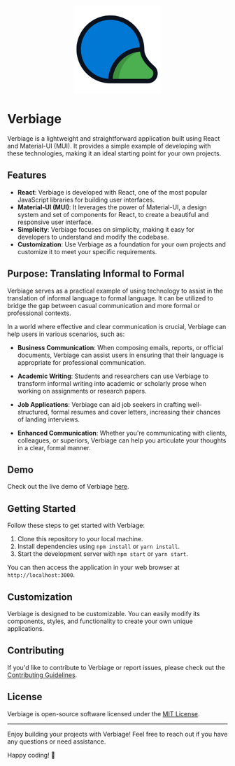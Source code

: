 <p align="center">
  <img src="public/logo.png" alt="Verbiage Logo" width="200" height="200" />
</p>

# Verbiage

Verbiage is a lightweight and straightforward application built using React and Material-UI (MUI). It provides a simple example of developing with these technologies, making it an ideal starting point for your own projects.

## Features

- **React**: Verbiage is developed with React, one of the most popular JavaScript libraries for building user interfaces.
- **Material-UI (MUI)**: It leverages the power of Material-UI, a design system and set of components for React, to create a beautiful and responsive user interface.
- **Simplicity**: Verbiage focuses on simplicity, making it easy for developers to understand and modify the codebase.
- **Customization**: Use Verbiage as a foundation for your own projects and customize it to meet your specific requirements.

## Purpose: Translating Informal to Formal

Verbiage serves as a practical example of using technology to assist in the translation of informal language to formal language. It can be utilized to bridge the gap between casual communication and more formal or professional contexts.

In a world where effective and clear communication is crucial, Verbiage can help users in various scenarios, such as:

- **Business Communication**: When composing emails, reports, or official documents, Verbiage can assist users in ensuring that their language is appropriate for professional communication.

- **Academic Writing**: Students and researchers can use Verbiage to transform informal writing into academic or scholarly prose when working on assignments or research papers.

- **Job Applications**: Verbiage can aid job seekers in crafting well-structured, formal resumes and cover letters, increasing their chances of landing interviews.

- **Enhanced Communication**: Whether you're communicating with clients, colleagues, or superiors, Verbiage can help you articulate your thoughts in a clear, formal manner.

## Demo

Check out the live demo of Verbiage [here](https://verbiage-six.vercel.app/).

## Getting Started

Follow these steps to get started with Verbiage:

1. Clone this repository to your local machine.
2. Install dependencies using `npm install` or `yarn install`.
3. Start the development server with `npm start` or `yarn start`.

You can then access the application in your web browser at `http://localhost:3000`.

## Customization

Verbiage is designed to be customizable. You can easily modify its components, styles, and functionality to create your own unique applications.

## Contributing

If you'd like to contribute to Verbiage or report issues, please check out the [Contributing Guidelines](CONTRIBUTING.md).

## License

Verbiage is open-source software licensed under the [MIT License](LICENSE).

---

Enjoy building your projects with Verbiage! Feel free to reach out if you have any questions or need assistance.

Happy coding! 🚀
